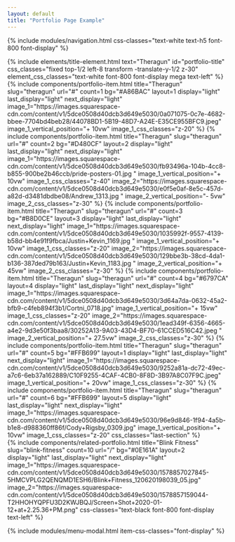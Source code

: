 ```yaml
---
layout: default
title: "Portfolio Page Example"
---
```


{% include modules/navigation.html css-classes="text-white text-h5 font-800 font-display" %}
<div id="gallery" class="portfolio-items relative">
    {% include elements/title-element.html 
        text="Theragun"
        id="portfolio-title"
        css_classes="fixed top-1/2 left-8 transform -translate-y-1/2 z-30"
        element_css_classes="text-white font-800 font-display mega text-left" 
    %}
    {% include components/portfolio-item.html 
        title="Theragun" slug="theragun" url="#" count=1 bg="#A86BAC"
        layout=1 display="light" last_display="light" next_display="light"
        image_1="https://images.squarespace-cdn.com/content/v1/5dce0508d40dcb3d649e5030/0a071075-0c7e-4682-bbee-7704bd4beb28/44078BD1-5B19-48D7-A24E-E35CE955BFC9.jpeg"
        image_1_vertical_position="+ 10vw" image_1_css_classes="z-20"
    %}
    {% include components/portfolio-item.html 
        title="Theragun" slug="theragun" url="#" count=2 bg="#D480CF"
        layout=2 display="light" last_display="light" next_display="light"
        image_1="https://images.squarespace-cdn.com/content/v1/5dce0508d40dcb3d649e5030/fb93496a-104b-4cc8-b855-900be2b46ccb/pride-posters-01.jpg "
        image_1_vertical_position="+ 10vw" image_1_css_classes="z-40"
        image_2="https://images.squarespace-cdn.com/content/v1/5dce0508d40dcb3d649e5030/e0f5e0af-8e5c-457d-a82d-d3481dbdbe08/Andrew_1313.jpg "
        image_2_vertical_position="- 5vw" image_2_css_classes="z-30"
    %}
    {% include components/portfolio-item.html 
        title="Theragun" slug="theragun" url="#" count=3 bg="#B8D0CE"
        layout=3 display="light" last_display="light" next_display="light"
        image_1="https://images.squarespace-cdn.com/content/v1/5dce0508d40dcb3d649e5030/1035992f-9557-4139-b58d-bb4e91f9fbca/Justin+Kevin_1169.jpg "
        image_1_vertical_position="+ 10vw" image_1_css_classes="z-20"
        image_2="https://images.squarespace-cdn.com/content/v1/5dce0508d40dcb3d649e5030/129bbe3b-38cd-4da1-b136-387ded79b163/Justin+Kevin_1183.jpg "
        image_2_vertical_position="+ 45vw" image_2_css_classes="z-30"
    %}
    {% include components/portfolio-item.html 
        title="Theragun" slug="theragun" url="#" count=4 bg="#6797CA"
        layout=4 display="light" last_display="light" next_display="light"
        image_1="https://images.squarespace-cdn.com/content/v1/5dce0508d40dcb3d649e5030/3d64a7da-0632-45a2-bfb9-c4feb894f3b1/Cortni_0718.jpg"
        image_1_vertical_position="+ 15vw" image_1_css_classes="z-20"
        image_2="https://images.squarespace-cdn.com/content/v1/5dce0508d40dcb3d649e5030/1ead349f-6356-4665-a4e2-9d3e50f3baa8/30252A13-9A03-43D4-BF70-61CCED516C42.jpeg "
        image_2_vertical_position="+ 27.5vw" image_2_css_classes="z-30"
    %}
    {% include components/portfolio-item.html 
        title="Theragun" slug="theragun" url="#" count=5 bg="#FFB699"
        layout=1 display="light" last_display="light" next_display="light"
        image_1="https://images.squarespace-cdn.com/content/v1/5dce0508d40dcb3d649e5030/9252a81a-dc72-49ec-a7c6-6eb37a162889/C10F9255-4CAF-4CB0-8F8D-3B97A8C07F9C.jpeg"
        image_1_vertical_position="+ 20vw" image_1_css_classes="z-30"
    %}
    {% include components/portfolio-item.html 
        title="Theragun" slug="theragun" url="#" count=6 bg="#FFB699"
        layout=5 display="light" last_display="light" next_display="light"
        image_1="https://images.squarespace-cdn.com/content/v1/5dce0508d40dcb3d649e5030/96e9d846-1f94-4a5b-b1e8-d988360ff86f/Cody+Rigsby_0309.jpg"
        image_1_vertical_position="+ 10vw" image_1_css_classes="z-20"
        css_classes="last-section"
    %}
</div>
<div id="related-projects" class="portfolio-items relative">
    {% include components/related-portfolio.html 
        title="Blink Fitness" slug="blink-fitness" count=10 url="/" bg="#0E161A"
        layout=2 display="light" last_display="light" next_display="light"
        image_1="https://images.squarespace-cdn.com/content/v1/5dce0508d40dcb3d649e5030/1578857027845-5HMCVPLG2QENQMD1ESH6/Blink+Fitness_120620198039_05.jpg"
        image_2="https://images.squarespace-cdn.com/content/v1/5dce0508d40dcb3d649e5030/1578857159044-T2HHOHYQPFU3D2KWJBQJ/Screen+Shot+2020-01-12+at+2.25.36+PM.png"
        css-classes="text-black font-800 font-display text-left" 
    %}
</div>

{% include modules/menu-modal.html item-css-classes="font-display" %}